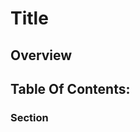 [//]: # (Remove Comments when you are done)
[//]: # (What is this?)
# Title
[//]: # (Additional Information on the topic goes here)

[//]: # (What will you learn)
[//]: # (Optional but highly recommended)
## Overview

[//]: # (Internal navigation)
## Table Of Contents:

[//]: # (Fill As many of these as you need. Use h4 and further here, do not include h1s, h2s or h3s.)
### Section

[//]: # (Optional Section)
[//]: # (## Previous:)

[//]: # (Optional Section)
[//]: # (## Next:)
